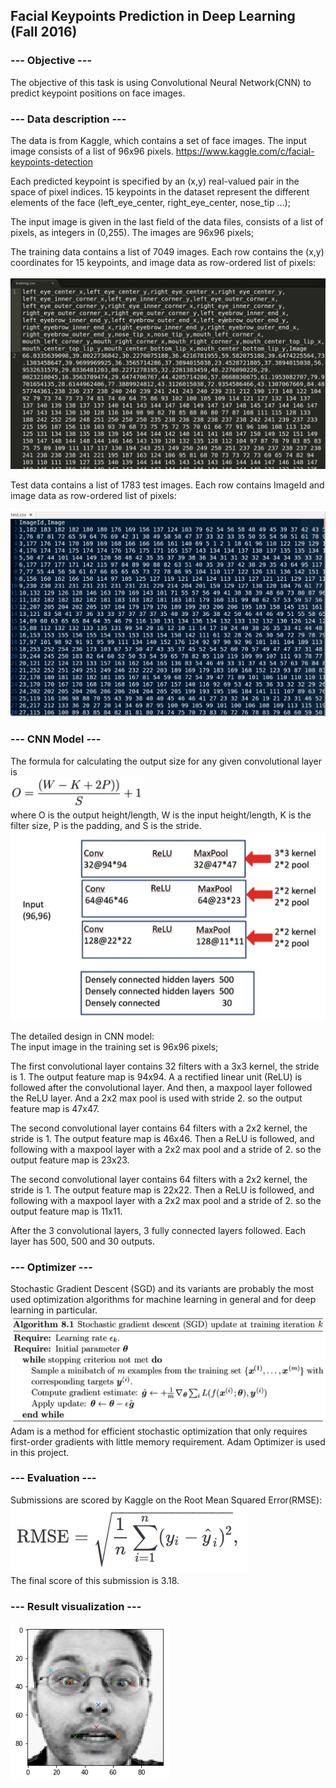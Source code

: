 ## Facial Keypoints Prediction in Deep Learning (Fall 2016)<br />

### --- Objective ---<br />
The objective of this task is using Convolutional Neural Network(CNN) to predict keypoint positions on face images.

### --- Data description ---<br />
The data is from Kaggle, which contains a set of face images. The input image consists of a list of 96x96 pixels. 
https://www.kaggle.com/c/facial-keypoints-detection

Each predicted keypoint is specified by an (x,y) real-valued pair in the space of pixel indices. 15 keypoints in the dataset represent the different elements of the face (left_eye_center, right_eye_center, nose_tip …);

The input image is given in the last field of the data files, consists of a list of pixels, as integers in (0,255). The images are 96x96 pixels;

The training data contains a list of 7049 images. Each row contains the (x,y) coordinates for 15 keypoints, and image data as row-ordered list of pixels:<br />  
![Alt text]( training_data.png?raw=true "")<br />  

Test data contains a list of 1783 test images. Each row contains ImageId and image data as row-ordered list of pixels:<br />  
![Alt text]( test_data.png?raw=true "")<br />  

### --- CNN Model ---<br />
The formula for calculating the output size for any given convolutional layer is<br />
![Alt text]( cnn_layer_compute.jpg?raw=true "")<br />
where O is the output height/length, W is the input height/length, K is the filter size, P is the padding, and S is the stride.<br />
![Alt text]( cnn_model.jpg?raw=true "")<br />

The detailed design in CNN model:<br />
The input image in the training set is 96x96 pixels;<br />

The first convolutional layer contains 32 filters with a 3x3 kernel, the stride is 1. The output feature map is 94x94. A a rectified linear unit (ReLU) is followed after the convolutional layer. And then, a maxpool layer followed the ReLU layer. And a 2x2 max pool is used with stride 2. so the output feature map is 47x47.<br />

The second convolutional layer contains 64 filters with a 2x2 kernel, the stride is 1. The output feature map is 46x46. Then a ReLU is followed, and following with a maxpool layer with a 2x2 max pool and a stride of 2. so the output feature map is 23x23.<br />

The second convolutional layer contains 64 filters with a 2x2 kernel, the stride is 1. The output feature map is 22x22. Then a ReLU is followed, and following with a maxpool layer with a 2x2 max pool and a stride of 2. so the output feature map is 11x11.<br />

After the 3 convolutional layers, 3 fully connected layers followed. Each layer has 500, 500 and 30 outputs.<br />

### --- Optimizer ---<br />
Stochastic Gradient Descent (SGD) and its variants are probably the most used optimization algorithms for machine learning in general and for deep learning in particular.<br />
![Alt text]( sgd.jpg?raw=true "")<br />
Adam is a method for efficient stochastic optimization that only requires first-order gradients with little memory requirement. Adam Optimizer is used in this project.

### --- Evaluation ---<br />
Submissions are scored by Kaggle on the Root Mean Squared Error(RMSE):<br />
![Alt text]( rmse.jpg?raw=true "")<br />
The final score of this submission is 3.18.<br />

### --- Result visualization ---<br />
![Alt text]( result.png?raw=true "")<br />
